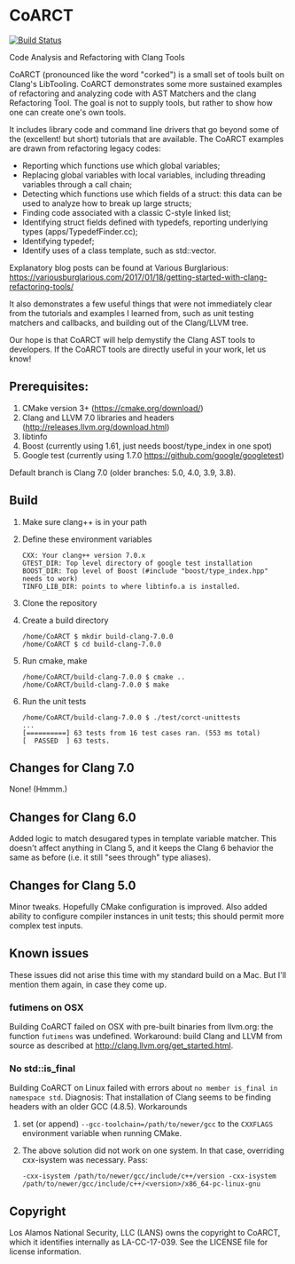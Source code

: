 # CoARCT

[![Build Status](https://travis-ci.org/lanl/CoARCT.svg?branch=clang-7.0)](https://travis-ci.org/lanl/CoARCT)

Code Analysis and Refactoring with Clang Tools

CoARCT (pronounced like the word "corked") is a small set of tools built on Clang's LibTooling. CoARCT demonstrates some more sustained examples of refactoring and analyzing code with AST Matchers and the clang Refactoring Tool. The goal is not to supply tools, but rather to show how one can create one's own tools.

It includes library code and command line drivers that go beyond some of the (excellent! but short) tutorials that are available. The CoARCT examples are drawn from refactoring legacy codes:
* Reporting which functions use which global variables;
* Replacing global variables with local variables, including threading variables through a call chain;
* Detecting which functions use which fields of a struct: this data can be used to analyze how to break up large structs;
* Finding code associated with a classic C-style linked list;
* Identifying struct fields defined with typedefs, reporting underlying types (apps/TypedefFinder.cc);
* Identifying typedef;
* Identify uses of a class template, such as std::vector<T>.

Explanatory blog posts can be found at Various Burglarious: https://variousburglarious.com/2017/01/18/getting-started-with-clang-refactoring-tools/

It also demonstrates a few useful things that were not immediately clear from the tutorials and examples I learned from, such as unit testing matchers and callbacks, and building out of the Clang/LLVM tree.

Our hope is that CoARCT will help demystify the Clang AST tools to developers. If the CoARCT tools are directly useful in your work, let us know!

## Prerequisites:
1. CMake version 3+ (https://cmake.org/download/)
2. Clang and LLVM 7.0 libraries and headers (http://releases.llvm.org/download.html)
3. libtinfo
4. Boost (currently using 1.61, just needs boost/type_index in one spot)
4. Google test (currently using 1.7.0 https://github.com/google/googletest)

Default branch is Clang 7.0 (older branches: 5.0, 4.0, 3.9, 3.8).

## Build

1. Make sure clang++ is in your path
1. Define these environment variables
    ```
    CXX: Your clang++ version 7.0.x
    GTEST_DIR: Top level directory of google test installation
    BOOST_DIR: Top level of Boost (#include "boost/type_index.hpp" needs to work)
    TINFO_LIB_DIR: points to where libtinfo.a is installed.
    ```
2. Clone the repository
3. Create a build directory

    ```
    /home/CoARCT $ mkdir build-clang-7.0.0
    /home/CoARCT $ cd build-clang-7.0.0
    ```

4. Run cmake, make

    ```
    /home/CoARCT/build-clang-7.0.0 $ cmake ..
    /home/CoARCT/build-clang-7.0.0 $ make
    ```

5. Run the unit tests

    ```
    /home/CoARCT/build-clang-7.0.0 $ ./test/corct-unittests
    ...
    [==========] 63 tests from 16 test cases ran. (553 ms total)
    [  PASSED  ] 63 tests.
    ```

## Changes for Clang 7.0

None! (Hmmm.)

## Changes for Clang 6.0

Added logic to match desugared types in template variable matcher. This doesn't affect anything in Clang 5, and it keeps the Clang 6 behavior the same as before (i.e. it still "sees through" type aliases).

## Changes for Clang 5.0

Minor tweaks. Hopefully CMake configuration is improved. Also added ability to configure compiler instances in unit tests; this should permit more complex test inputs.

## Known issues

These issues did not arise this time with my standard build on a Mac. But I'll mention them again, in case they come up.

### futimens on OSX

Building CoARCT failed on OSX with pre-built binaries from llvm.org: the function `futimens` was undefined. Workaround: build Clang and LLVM from source as described at http://clang.llvm.org/get_started.html.

### No std::is_final

Building CoARCT on Linux failed with errors about `no member is_final in namespace std`. Diagnosis: That installation of Clang seems to be finding headers with an older GCC (4.8.5). Workarounds

1. set (or append) `--gcc-toolchain=/path/to/newer/gcc` to the `CXXFLAGS` environment variable when running CMake.

1. The above solution did not work on one system. In that case, overriding cxx-isystem was necessary. Pass:
    ```
    -cxx-isystem /path/to/newer/gcc/include/c++/version -cxx-isystem /path/to/newer/gcc/include/c++/<version>/x86_64-pc-linux-gnu
    ```

## Copyright

Los Alamos National Security, LLC (LANS) owns the copyright to CoARCT, which it identifies internally as LA-CC-17-039. See the LICENSE file for license information.
